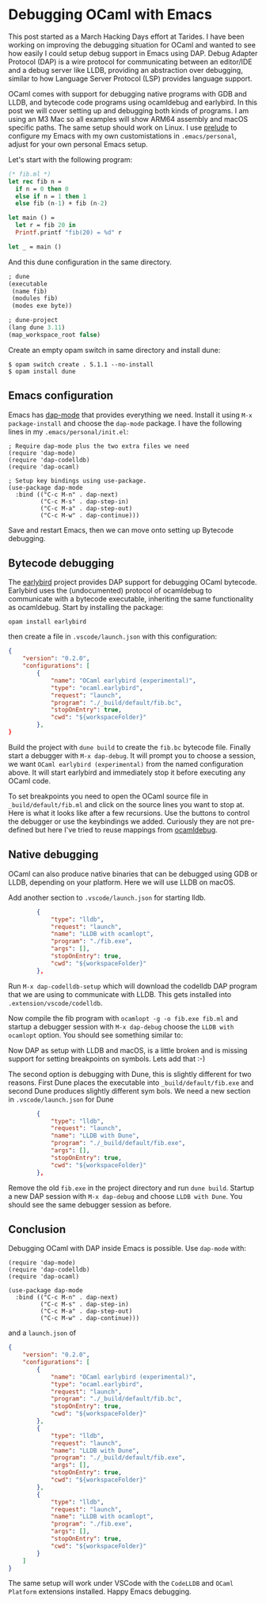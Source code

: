 # Debugging OCaml with Emacs

This post started as a March Hacking Days effort at Tarides. I have been working on improving the debugging situation for OCaml and wanted to see how easily I could setup debug support in Emacs using DAP. Debug Adapter Protocol (DAP) is a wire protocol for communicating between an editor/IDE and a debug server like LLDB, providing an abstraction over debugging, similar to how Language Server Protocol (LSP) provides language support.

OCaml comes with support for debugging native programs with GDB and LLDB, and bytecode code programs using ocamldebug and earlybird. In this post we will cover setting up and debugging both kinds of programs. I am using an M3 Mac so all examples will show ARM64 assembly and macOS specific paths. The same setup should work on Linux. I use [prelude](https://github.com/bbatsov/prelude) to configure my Emacs with my own customistations in `.emacs/personal`, adjust for your own personal Emacs setup.

Let's start with the following program:

``` ocaml
(* fib.ml *)
let rec fib n =
  if n = 0 then 0
  else if n = 1 then 1
  else fib (n-1) + fib (n-2)

let main () =
  let r = fib 20 in
  Printf.printf "fib(20) = %d" r

let _ = main ()
```

And this dune configuration in the same directory.
``` ocaml
; dune
(executable
 (name fib)
 (modules fib)
 (modes exe byte))
```

``` ocaml
; dune-project
(lang dune 3.11)
(map_workspace_root false)
```

Create an empty opam switch in same directory and install dune:
``` shell
$ opam switch create . 5.1.1 --no-install
$ opam install dune
```

## Emacs configuration

Emacs has [dap-mode](https://github.com/emacs-lsp/dap-mode) that provides everything we need. Install it using `M-x package-install` and choose the `dap-mode` package. I have the following lines in my `.emacs/personal/init.el`:

``` emacs-lisp
; Require dap-mode plus the two extra files we need
(require 'dap-mode)
(require 'dap-codelldb)
(require 'dap-ocaml)

; Setup key bindings using use-package.
(use-package dap-mode
  :bind (("C-c M-n" . dap-next)
         ("C-c M-s" . dap-step-in)
         ("C-c M-a" . dap-step-out)
         ("C-c M-w" . dap-continue)))
```

Save and restart Emacs, then we can move onto setting up Bytecode debugging.

## Bytecode debugging

The [earlybird](https://github.com/hackwaly/ocamlearlybird) project provides DAP support for debugging OCaml bytecode.
Earlybird uses the (undocumented) protocol of ocamldebug to communicate with a bytecode executable, inheriting the
same functionality as ocamldebug. Start by installing the package:

``` shell
opam install earlybird
```

then create a file in `.vscode/launch.json` with this configuration:

``` json
{
    "version": "0.2.0",
    "configurations": [
        {
            "name": "OCaml earlybird (experimental)",
            "type": "ocaml.earlybird",
            "request": "launch",
            "program": "./_build/default/fib.bc",
            "stopOnEntry": true,
            "cwd": "${workspaceFolder}"
        },
}
```

Build the project with `dune build` to create the `fib.bc` bytecode file. Finally start a debugger with `M-x dap-debug`. It will prompt you to choose a session, we want `OCaml earlybird (experimental)` from the named configuration above. It will start earlybird and immediately stop it before executing any OCaml code.

To set breakpoints you need to open the OCaml source file in `_build/default/fib.ml` and click on the source lines you want to stop at. Here is what it looks like after a few recursions. Use the buttons to control the debugger or use the keybindings we added. Curiously they are not pre-defined but here I've tried to reuse mappings from [ocamldebug](https://v2.ocaml.org/manual/debugger.html#s:inf-debugger).

## Native debugging

OCaml can also produce native binaries that can be debugged using GDB or LLDB, depending on your platform. Here we will use LLDB on macOS.

Add another section to `.vscode/launch.json` for starting lldb.

``` json
        {
            "type": "lldb",
            "request": "launch",
            "name": "LLDB with ocamlopt",
            "program": "./fib.exe",
            "args": [],
            "stopOnEntry": true,
            "cwd": "${workspaceFolder}"
        },
```

Run `M-x dap-codelldb-setup` which will download the codelldb DAP program that we are using to communicate with LLDB. This gets installed into `.extension/vscode/codelldb`.

Now compile the fib program with `ocamlopt -g -o fib.exe fib.ml` and startup a debugger session with `M-x dap-debug` choose the `LLDB with ocamlopt` option. You should see something similar to:


Now DAP as setup with LLDB and macOS, is a little broken and is missing support for setting breakpoints on symbols. Lets add that :-)

The second option is debugging with Dune, this is slightly different for two reasons. First Dune places the executable into `_build/default/fib.exe` and second Dune produces slightly different sym bols. We need a new section in `.vscode/launch.json` for Dune

``` json
        {
            "type": "lldb",
            "request": "launch",
            "name": "LLDB with Dune",
            "program": "./_build/default/fib.exe",
            "args": [],
            "stopOnEntry": true,
            "cwd": "${workspaceFolder}"
        },
```

Remove the old `fib.exe` in the project directory and run `dune build`. Startup a new DAP session with `M-x dap-debug` and choose `LLDB with Dune`. You should see the same debugger session as before.

## Conclusion

Debugging OCaml with DAP inside Emacs is possible. Use `dap-mode` with:

```emacs-lisp
(require 'dap-mode)
(require 'dap-codelldb)
(require 'dap-ocaml)

(use-package dap-mode
  :bind (("C-c M-n" . dap-next)
         ("C-c M-s" . dap-step-in)
         ("C-c M-a" . dap-step-out)
         ("C-c M-w" . dap-continue)))

```

and a `launch.json` of

``` json
{
    "version": "0.2.0",
    "configurations": [
        {
            "name": "OCaml earlybird (experimental)",
            "type": "ocaml.earlybird",
            "request": "launch",
            "program": "./_build/default/fib.bc",
            "stopOnEntry": true,
            "cwd": "${workspaceFolder}"
        },
        {
            "type": "lldb",
            "request": "launch",
            "name": "LLDB with Dune",
            "program": "./_build/default/fib.exe",
            "args": [],
            "stopOnEntry": true,
            "cwd": "${workspaceFolder}"
        },
        {
            "type": "lldb",
            "request": "launch",
            "name": "LLDB with ocamlopt",
            "program": "./fib.exe",
            "args": [],
            "stopOnEntry": true,
            "cwd": "${workspaceFolder}"
        }
    ]
}
```

The same setup will work under VSCode with the `CodeLLDB` and `OCaml Platform` extensions installed. Happy Emacs debugging.